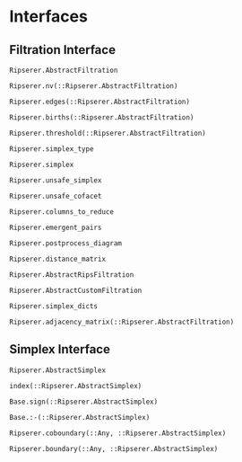 # Interfaces

## Filtration Interface

```@docs
Ripserer.AbstractFiltration
```

```@docs
Ripserer.nv(::Ripserer.AbstractFiltration)
```

```@docs
Ripserer.edges(::Ripserer.AbstractFiltration)
```

```@docs
Ripserer.births(::Ripserer.AbstractFiltration)
```

```@docs
Ripserer.threshold(::Ripserer.AbstractFiltration)
```

```@docs
Ripserer.simplex_type
```

```@docs
Ripserer.simplex
```

```@docs
Ripserer.unsafe_simplex
```

```@docs
Ripserer.unsafe_cofacet
```

```@docs
Ripserer.columns_to_reduce
```

```@docs
Ripserer.emergent_pairs
```

```@docs
Ripserer.postprocess_diagram
```

```@docs
Ripserer.distance_matrix
```

```@docs
Ripserer.AbstractRipsFiltration
```

```@docs
Ripserer.AbstractCustomFiltration
```

```@docs
Ripserer.simplex_dicts
```

```@docs
Ripserer.adjacency_matrix(::Ripserer.AbstractFiltration)
```

## Simplex Interface

```@docs
Ripserer.AbstractSimplex
```

```@docs
index(::Ripserer.AbstractSimplex)
```

```@docs
Base.sign(::Ripserer.AbstractSimplex)
```

```@docs
Base.:-(::Ripserer.AbstractSimplex)
```

```@docs
Ripserer.coboundary(::Any, ::Ripserer.AbstractSimplex)
```

```@docs
Ripserer.boundary(::Any, ::Ripserer.AbstractSimplex)
```
